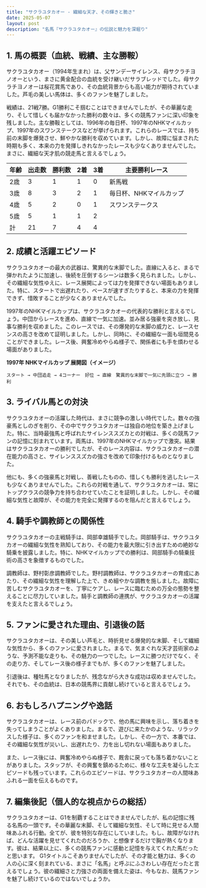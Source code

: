 ```yaml
---
title: "サクラユタカオー - 繊細な天才、その輝きと脆さ"
date: 2025-05-07
layout: post
description: "名馬『サクラユタカオー』の伝説と魅力を深堀り"
---
```


## 1. 馬の概要（血統、戦績、主な勝鞍）

サクラユタカオー（1994年生まれ）は、父サンデーサイレンス、母サクラチヨノオーという、まさに黄金配合の血統を受け継いだサラブレッドでした。母サクラチヨノオーは桜花賞馬であり、その血統背景からも高い能力が期待されていました。芦毛の美しい馬体は、多くのファンを魅了しました。

戦績は、21戦7勝。G1勝利こそ掴むことはできませんでしたが、その華麗な走り、そして惜しくも届かなかった勝利の数々は、多くの競馬ファンに深い印象を残しました。主な勝鞍としては、1996年の毎日杯、1997年のNHKマイルカップ、1997年のスワンステークスなどが挙げられます。これらのレースでは、持ち前の末脚を爆発させ、鮮やかな勝利を収めています。しかし、故障に悩まされた時期も多く、本来の力を発揮しきれなかったレースも少なくありませんでした。まさに、繊細な天才肌の競走馬と言えるでしょう。

| 年齢 | 出走数 | 勝利数 | 2着 | 3着 | 主要勝利レース |
|---|---|---|---|---|---|
| 2歳 | 3 | 1 | 1 | 0 | 新馬戦 |
| 3歳 | 8 | 3 | 2 | 1 | 毎日杯、NHKマイルカップ |
| 4歳 | 5 | 2 | 0 | 1 | スワンステークス |
| 5歳 | 5 | 1 | 1 | 2 |  |
| 計 | 21 | 7 | 4 | 4 |  |


## 2. 成績と活躍エピソード

サクラユタカオーの最大の武器は、驚異的な末脚でした。直線に入ると、まるで弾かれたように加速し、後続を圧倒するシーンは数多く見られました。しかし、その繊細な気性ゆえに、レース展開によっては力を発揮できない場面もありました。特に、スタートで出遅れたり、ペースが速すぎたりすると、本来の力を発揮できず、惜敗することが少なくありませんでした。

1997年のNHKマイルカップは、サクラユタカオーの代表的な勝利と言えるでしょう。中団からレースを進め、直線で一気に加速。並み居る強豪を突き放し、見事な勝利を収めました。このレースでは、その爆発的な末脚の威力と、レースセンスの高さを改めて証明しました。しかし、同時に、その繊細な一面も垣間見ることができました。レース後、興奮冷めやらぬ様子で、関係者にも手を煩わせる場面がありました。

**1997年 NHKマイルカップ 展開図（イメージ）**

```
スタート → 中団追走 → 4コーナー　好位 → 直線　驚異的な末脚で一気に先頭に立つ → 勝利
```


## 3. ライバル馬との対決

サクラユタカオーの活躍した時代は、まさに競争の激しい時代でした。数々の強豪馬としのぎを削り、その中でサクラユタカオーは独自の地位を築き上げました。特に、当時最強馬と呼ばれたサイレンススズカとの対戦は、多くの競馬ファンの記憶に刻まれています。両馬は、1997年のNHKマイルカップで激突。結果はサクラユタカオーの勝利でしたが、そのレース内容は、サクラユタカオーの潜在能力の高さと、サイレンススズカの強さを改めて印象付けるものとなりました。

他にも、多くの強豪馬と対戦し、善戦したものの、惜しくも勝利を逃したレースも少なくありませんでした。これらの対戦を通して、サクラユタカオーは、常にトップクラスの競争力を持ち合わせていたことを証明しました。しかし、その繊細な気性と故障が、その能力を完全に発揮するのを阻んだと言えるでしょう。


## 4. 騎手や調教師との関係性

サクラユタカオーの主戦騎手は、岡部幸雄騎手でした。岡部騎手は、サクラユタカオーの繊細な気性を熟知しており、その能力を最大限に引き出すための絶妙な騎乗を披露しました。特に、NHKマイルカップでの勝利は、岡部騎手の騎乗技術の高さを象徴するものでした。

調教師は、野村彰彦調教師でした。野村調教師は、サクラユタカオーの育成にあたり、その繊細な気性を理解した上で、きめ細やかな調教を施しました。故障に苦しむサクラユタカオーを、丁寧にケアし、レースに臨むための万全の態勢を整えることに尽力していました。騎手と調教師の連携が、サクラユタカオーの活躍を支えたと言えるでしょう。


## 5. ファンに愛された理由、引退後の話

サクラユタカオーは、その美しい芦毛と、時折見せる爆発的な末脚、そして繊細な気性から、多くのファンに愛されました。まるで、気まぐれな天才芸術家のような、予測不能な走りも、その魅力の一つでした。レースに勝つだけでなく、その走り方、そしてレース後の様子までもが、多くのファンを魅了しました。

引退後は、種牡馬となりましたが、残念ながら大きな成功は収めませんでした。それでも、その血統は、日本の競馬界に貢献し続けていると言えるでしょう。


## 6. おもしろハプニングや逸話

サクラユタカオーは、レース前のパドックで、他の馬に興味を示し、落ち着きを失ってしまうことがよくありました。まるで、遊びに来たかのような、リラックスした様子は、多くのファンを和ませました。しかし、その一方で、本番では、その繊細な気性が災いし、出遅れたり、力を出し切れない場面もありました。

また、レース後には、興奮冷めやらぬ様子で、厩舎に戻っても落ち着かないことがありました。スタッフが、その興奮を鎮めるために、様々な工夫を凝らしたエピソードも残っています。これらのエピソードは、サクラユタカオーの人間味あふれる一面を伝えるものです。


## 7. 編集後記（個人的な視点からの総括）

サクラユタカオーは、G1を制覇することはできませんでしたが、私の記憶に残る名馬の一頭です。その華麗な末脚、そして繊細な気性、そして時に見せる人間味あふれる行動。全てが、彼を特別な存在にしていました。もし、故障がなければ、どんな活躍を見せてくれたのだろうか、と想像するだけで胸が熱くなります。彼は、結果以上に、多くの競馬ファンに感動と記憶を与えてくれた馬だったと思います。  G1タイトルこそありませんでしたが、その才能と魅力は、多くの人の心に深く刻まれている、まさに「名馬」と呼ぶにふさわしい存在だったと言えるでしょう。彼の繊細さと力強さの両面を備えた姿は、今もなお、競馬ファンを魅了し続けているのではないでしょうか。
